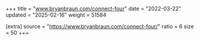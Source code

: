 +++
title = "www.bryanbraun.com/connect-four"
date = "2022-03-22"
updated = "2025-02-16"
weight = 51584

[extra]
source = "https://www.bryanbraun.com/connect-four/"
ratio = 6
size = 50
+++
